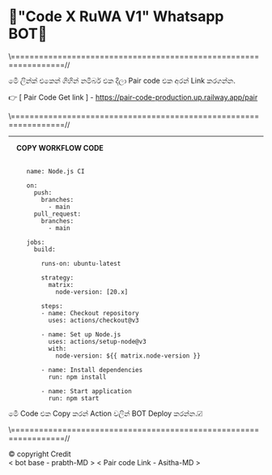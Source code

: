 # 💠"Code X RuWA V1" Whatsapp BOT💠

\\=================================================================//

මෙී ලින්ක් එකෙන් ගිහින් නමිබර් එක දීලා Pair code එක අරන් Link කරගන්න.

👉 [ Pair Code Get link ] - https://pair-code-production.up.railway.app/pair

\\=================================================================//

<hr>


          <b>COPY WORKFLOW CODE</b></br>
   

         name: Node.js CI

         on:
           push:
             branches:
               - main
           pull_request:
             branches:
               - main

         jobs:
           build:

             runs-on: ubuntu-latest

             strategy:
               matrix:
                 node-version: [20.x]

             steps:
             - name: Checkout repository
               uses: actions/checkout@v3

             - name: Set up Node.js
               uses: actions/setup-node@v3
               with:
                 node-version: ${{ matrix.node-version }}

             - name: Install dependencies
               run: npm install

             - name: Start application
               run: npm start

මෙී Code එ⁣ක Copy කරන් Action වලින් BOT Deploy කරන්න.☑               

\\=================================================================//

©️ copyright Credit  
< bot base - prabth-MD >     < Pair code Link - Asitha-MD > 


